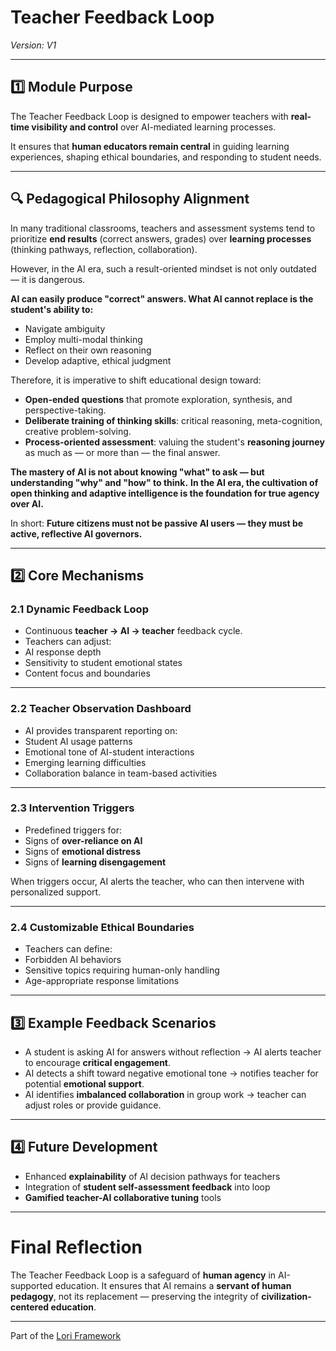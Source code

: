 # Teacher Feedback Loop
*Version: V1*

---

## 1️⃣ Module Purpose

The Teacher Feedback Loop is designed to empower teachers with **real-time visibility and control** over AI-mediated learning processes.

It ensures that **human educators remain central** in guiding learning experiences, shaping ethical boundaries, and responding to student needs.

---

## 🔍 Pedagogical Philosophy Alignment

In many traditional classrooms, teachers and assessment systems tend to prioritize **end results** (correct answers, grades) over **learning processes** (thinking pathways, reflection, collaboration).

However, in the AI era, such a result-oriented mindset is not only outdated — it is dangerous.

**AI can easily produce "correct" answers. What AI cannot replace is the student's ability to:**
- Navigate ambiguity
- Employ multi-modal thinking
- Reflect on their own reasoning
- Develop adaptive, ethical judgment

Therefore, it is imperative to shift educational design toward:
- **Open-ended questions** that promote exploration, synthesis, and perspective-taking.
- **Deliberate training of thinking skills**: critical reasoning, meta-cognition, creative problem-solving.
- **Process-oriented assessment**: valuing the student's **reasoning journey** as much as — or more than — the final answer.

**The mastery of AI is not about knowing "what" to ask — but understanding "why" and "how" to think.**
**In the AI era, the cultivation of open thinking and adaptive intelligence is the foundation for true agency over AI.**

In short: **Future citizens must not be passive AI users — they must be active, reflective AI governors.**

---

## 2️⃣ Core Mechanisms

### 2.1 Dynamic Feedback Loop

- Continuous **teacher → AI → teacher** feedback cycle.
- Teachers can adjust:
- AI response depth
- Sensitivity to student emotional states
- Content focus and boundaries

---

### 2.2 Teacher Observation Dashboard

- AI provides transparent reporting on:
- Student AI usage patterns
- Emotional tone of AI-student interactions
- Emerging learning difficulties
- Collaboration balance in team-based activities

---

### 2.3 Intervention Triggers

- Predefined triggers for:
- Signs of **over-reliance on AI**
- Signs of **emotional distress**
- Signs of **learning disengagement**

When triggers occur, AI alerts the teacher, who can then intervene with personalized support.

---

### 2.4 Customizable Ethical Boundaries

- Teachers can define:
- Forbidden AI behaviors
- Sensitive topics requiring human-only handling
- Age-appropriate response limitations

---

## 3️⃣ Example Feedback Scenarios

- A student is asking AI for answers without reflection → AI alerts teacher to encourage **critical engagement**.
- AI detects a shift toward negative emotional tone → notifies teacher for potential **emotional support**.
- AI identifies **imbalanced collaboration** in group work → teacher can adjust roles or provide guidance.

---

## 4️⃣ Future Development

- Enhanced **explainability** of AI decision pathways for teachers
- Integration of **student self-assessment feedback** into loop
- **Gamified teacher-AI collaborative tuning** tools

---

# Final Reflection

The Teacher Feedback Loop is a safeguard of **human agency** in AI-supported education.
It ensures that AI remains a **servant of human pedagogy**, not its replacement — preserving the integrity of **civilization-centered education**.

---

Part of the [Lori Framework](https://frameworklori.github.io/lori-framework-site)
